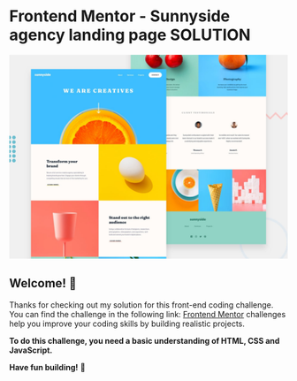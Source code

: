 # Frontend Mentor - Sunnyside agency landing page SOLUTION

![Design preview for the Sunnyside agency landing page coding challenge](./design/desktop-preview.jpg)

## Welcome! 👋

Thanks for checking out my solution for this front-end coding challenge. You can find the challenge in the following link: 
[Frontend Mentor](https://www.frontendmentor.io/challenges/sunnyside-agency-landing-page-7yVs3B6ef) challenges help you improve your coding skills by building realistic projects.

**To do this challenge, you need a basic understanding of HTML, CSS and JavaScript.**

**Have fun building!** 🚀
